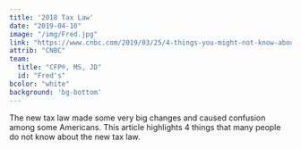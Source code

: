 ```yaml
---
title: '2018 Tax Law'
date: "2019-04-10"
image: "/img/Fred.jpg"
link: "https://www.cnbc.com/2019/03/25/4-things-you-might-not-know-about-the-new-tax-law.html"
attrib: "CNBC"
team:
  title: "CFP®, MS, JD"
  id: "Fred's"
bcolor: "white"
background: 'bg-bottom'
---
```

The new tax law made some very big changes and caused confusion among some Americans. This article highlights 4 things that many people do not know about the new tax law.

